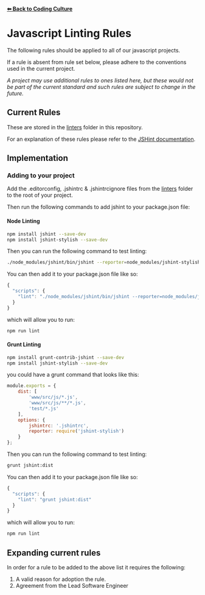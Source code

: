**[⬅ Back to Coding Culture](../README.md)**

# Javascript Linting Rules

The following rules should be applied to all of our javascript projects.

If a rule is absent from rule set below, please adhere to the conventions used in the current project.

_A project may use additional rules to ones listed here, but these would not be part of the current standard and such
rules are subject to change in the future._

## Current Rules

These are stored in the [linters](https://github.com/codersbuild/coding-culture/tree/master/linters) folder in this repository.

For an explanation of these rules please refer to the [JSHint documentation](http://jshint.com/docs/options/).

## Implementation

### Adding to your project

Add the .editorconfig, .jshintrc & .jshintrcignore files from the [linters](https://github.com/codersbuild/coding-culture/tree/master/linters) folder to the root of your project.

Then run the following commands to add jshint to your package.json file:

#### Node Linting

```bash
npm install jshint --save-dev
npm install jshint-stylish --save-dev
```

Then you can run the following command to test linting:

```bash
./node_modules/jshint/bin/jshint --reporter=node_modules/jshint-stylish ./path/to/js
```

You can then add it to your package.json file like so:

```js
{
  "scripts": {
    "lint": "./node_modules/jshint/bin/jshint --reporter=node_modules/jshint-stylish" ./path/to/js
  }
}
```

which will allow you to run:

```bash
npm run lint
```

#### Grunt Linting

```bash
npm install grunt-contrib-jshint --save-dev
npm install jshint-stylish --save-dev
```

you could have a grunt command that looks like this:

```js
module.exports = {
	dist: [
		'www/src/js/*.js',
		'www/src/js/**/*.js',
		'test/*.js'
	],
	options: {
		jshintrc: '.jshintrc',
		reporter: require('jshint-stylish')
	}
};
```

Then you can run the following command to test linting:

```bash
grunt jshint:dist
```

You can then add it to your package.json file like so:

```js
{
  "scripts": {
    "lint": "grunt jshint:dist"
  }
}
```

which will allow you to run:

```bash
npm run lint
```

## Expanding current rules

In order for a rule to be added to the above list it requires the following:

1. A valid reason for adoption the rule.
1. Agreement from the Lead Software Engineer
